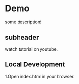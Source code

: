 # Demo

some description!


## subheader
watch tutorial on youtube.


## Local Development

1.Open index.html in your browser.
